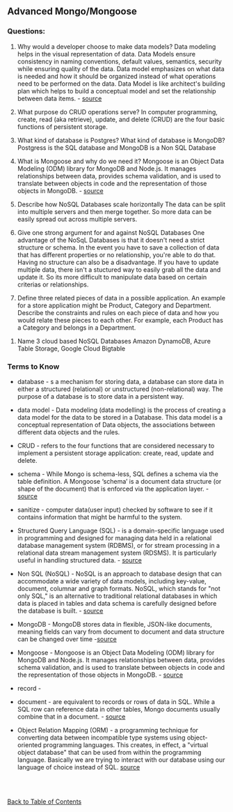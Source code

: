 ## Advanced Mongo/Mongoose

### Questions:

1. Why would a developer choose to make data models?
   Data modeling helps in the visual representation of data. Data Models ensure consistency in naming conventions, default values, semantics, security while ensuring quality of the data. Data model emphasizes on what data is needed and how it should be organized instead of what operations need to be performed on the data. Data Model is like architect's building plan which helps to build a conceptual model and set the relationship between data items. - [source](https://www.guru99.com/data-modelling-conceptual-logical.html)

1. What purpose do CRUD operations serve?
   In computer programming, create, read (aka retrieve), update, and delete (CRUD) are the four basic functions of persistent storage.

1. What kind of database is Postgres? What kind of database is MongoDB?  
   Postgress is the SQL database and MongoDB is a Non SQL Database

1. What is Mongoose and why do we need it?
   Mongoose is an Object Data Modeling (ODM) library for MongoDB and Node.js. It manages relationships between data, provides schema validation, and is used to translate between objects in code and the representation of those objects in MongoDB. - [source](https://www.freecodecamp.org/news/introduction-to-mongoose-for-mongodb-d2a7aa593c57/#:~:text=Mongoose%20is%20an%20Object%20Data,library%20for%20MongoDB%20and%20Node.&text=It%20manages%20relationships%20between%20data,of%20those%20objects%20in%20MongoDB.)

1. Describe how NoSQL Databases scale horizontally
   The data can be split into multiple servers and then merge together. So more data can be easily spread out across multiple servers.

1. Give one strong argument for and against NoSQL Databases
   One advantage of the NoSqL Databases is that it doesn't need a strict structure or schema. In the event you have to save a collection of data that has different properties or no relationship, you're able to do that. Having no structure can also be a disadvantage. If you have to update multiple data, there isn't a stuctured way to easily grab all the data and update it. So its more difficult to manipulate data based on certain criterias or relationships.

1. Define three related pieces of data in a possible application. An example for a store application might be Product, Category and Department. Describe the constraints and rules on each piece of data and how you would relate these pieces to each other. For example, each Product has a Category and belongs in a Department.

1) Name 3 cloud based NoSQL Databases
   Amazon DynamoDB, Azure Table Storage, Google Cloud Bigtable

### Terms to Know

- database - s a mechanism for storing data, a database can store data in either a structured (relational) or unstructured (non-relational) way.
  The purpose of a database is to store data in a persistent way.

- data model - Data modeling (data modelling) is the process of creating a data model for the data to be stored in a Database. This data model is a conceptual representation of Data objects, the associations between different data objects and the rules.

- CRUD - refers to the four functions that are considered necessary to implement a persistent storage application: create, read, update and delete.

- schema - While Mongo is schema-less, SQL defines a schema via the table definition. A Mongoose ‘schema’ is a document data structure (or shape of the document) that is enforced via the application layer. - [source](https://www.freecodecamp.org/news/introduction-to-mongoose-for-mongodb-d2a7aa593c57/#:~:text=Mongoose%20is%20an%20Object%20Data,library%20for%20MongoDB%20and%20Node.&text=It%20manages%20relationships%20between%20data,of%20those%20objects%20in%20MongoDB.)

- sanitize - computer data(user input) checked by software to see if it contains information that might be harmful to the system.

- Structured Query Language (SQL) - is a domain-specific language used in programming and designed for managing data held in a relational database management system (RDBMS), or for stream processing in a relational data stream management system (RDSMS). It is particularly useful in handling structured data. - [source](https://en.wikipedia.org/wiki/SQL)

- Non SQL (NoSQL) - NoSQL is an approach to database design that can accommodate a wide variety of data models, including key-value, document, columnar and graph formats. NoSQL, which stands for "not only SQL," is an alternative to traditional relational databases in which data is placed in tables and data schema is carefully designed before the database is built. - [source](https://searchdatamanagement.techtarget.com/definition/NoSQL-Not-Only-SQL)

- MongoDB - MongoDB stores data in flexible, JSON-like documents, meaning fields can vary from document to document and data structure can be changed over time -[source](https://www.mongodb.com/what-is-mongodb)

- Mongoose - Mongoose is an Object Data Modeling (ODM) library for MongoDB and Node.js. It manages relationships between data, provides schema validation, and is used to translate between objects in code and the representation of those objects in MongoDB. - [source](https://www.freecodecamp.org/news/introduction-to-mongoose-for-mongodb-d2a7aa593c57/#:~:text=Mongoose%20is%20an%20Object%20Data,library%20for%20MongoDB%20and%20Node.&text=It%20manages%20relationships%20between%20data,of%20those%20objects%20in%20MongoDB.)

- record -

- document - are equivalent to records or rows of data in SQL. While a SQL row can reference data in other tables, Mongo documents usually combine that in a document. - [source](https://www.freecodecamp.org/news/introduction-to-mongoose-for-mongodb-d2a7aa593c57/#:~:text=Mongoose%20is%20an%20Object%20Data,library%20for%20MongoDB%20and%20Node.&text=It%20manages%20relationships%20between%20data,of%20those%20objects%20in%20MongoDB.)

- Object Relation Mapping (ORM) - a programming technique for converting data between incompatible type systems using object-oriented programming languages. This creates, in effect, a "virtual object database" that can be used from within the programming language. Basically we are trying to interact with our database using our language of choice instead of SQL. [source](https://en.wikipedia.org/wiki/Object-relational_mapping)

<br>
<br>

[Back to Table of Contents](../README.md)
